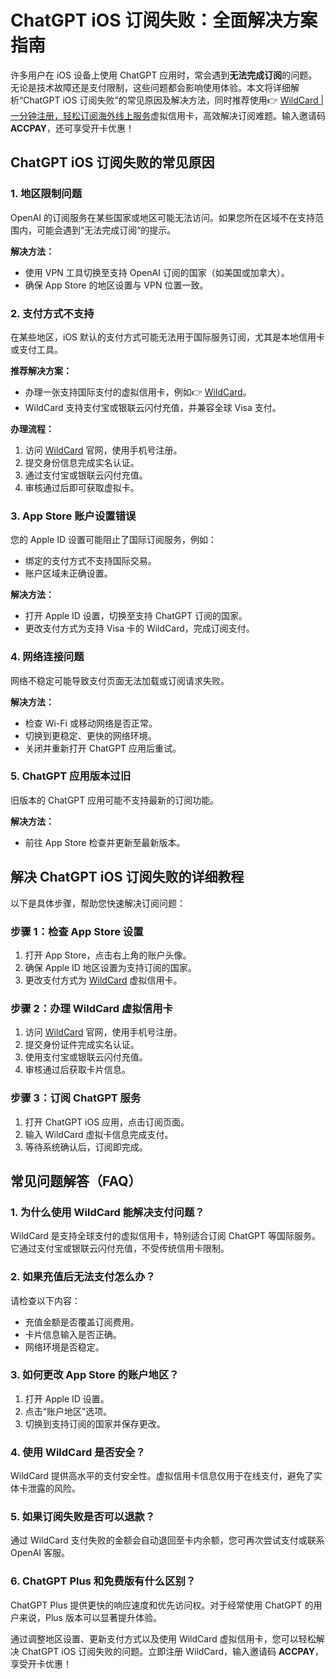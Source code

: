 # ChatGPT iOS 订阅失败：全面解决方案指南

许多用户在 iOS 设备上使用 ChatGPT 应用时，常会遇到**无法完成订阅**的问题。无论是技术故障还是支付限制，这些问题都会影响使用体验。本文将详细解析“ChatGPT iOS 订阅失败”的常见原因及解决方法，同时推荐使用👉 [WildCard | 一分钟注册，轻松订阅海外线上服务](https://bbtdd.com/WildCard)虚拟信用卡，高效解决订阅难题。输入邀请码 **ACCPAY**，还可享受开卡优惠！

## ChatGPT iOS 订阅失败的常见原因

### 1. 地区限制问题

OpenAI 的订阅服务在某些国家或地区可能无法访问。如果您所在区域不在支持范围内，可能会遇到“无法完成订阅”的提示。

**解决方法：**
- 使用 VPN 工具切换至支持 OpenAI 订阅的国家（如美国或加拿大）。
- 确保 App Store 的地区设置与 VPN 位置一致。

### 2. 支付方式不支持

在某些地区，iOS 默认的支付方式可能无法用于国际服务订阅，尤其是本地信用卡或支付工具。

**推荐解决方案：**
- 办理一张支持国际支付的虚拟信用卡，例如👉 [WildCard](https://bbtdd.com/WildCard)。
- WildCard 支持支付宝或银联云闪付充值，并兼容全球 Visa 支付。

**办理流程：**
1. 访问 [WildCard](https://bbtdd.com/WildCard) 官网，使用手机号注册。
2. 提交身份信息完成实名认证。
3. 通过支付宝或银联云闪付充值。
4. 审核通过后即可获取虚拟卡。

### 3. App Store 账户设置错误

您的 Apple ID 设置可能阻止了国际订阅服务，例如：
- 绑定的支付方式不支持国际交易。
- 账户区域未正确设置。

**解决方法：**
- 打开 Apple ID 设置，切换至支持 ChatGPT 订阅的国家。
- 更改支付方式为支持 Visa 卡的 WildCard，完成订阅支付。

### 4. 网络连接问题

网络不稳定可能导致支付页面无法加载或订阅请求失败。

**解决方法：**
- 检查 Wi-Fi 或移动网络是否正常。
- 切换到更稳定、更快的网络环境。
- 关闭并重新打开 ChatGPT 应用后重试。

### 5. ChatGPT 应用版本过旧

旧版本的 ChatGPT 应用可能不支持最新的订阅功能。

**解决方法：**
- 前往 App Store 检查并更新至最新版本。

## 解决 ChatGPT iOS 订阅失败的详细教程

以下是具体步骤，帮助您快速解决订阅问题：

### 步骤 1：检查 App Store 设置
1. 打开 App Store，点击右上角的账户头像。
2. 确保 Apple ID 地区设置为支持订阅的国家。
3. 更改支付方式为 [WildCard](https://bbtdd.com/WildCard) 虚拟信用卡。

### 步骤 2：办理 WildCard 虚拟信用卡
1. 访问 [WildCard](https://bbtdd.com/WildCard) 官网，使用手机号注册。
2. 提交身份证件完成实名认证。
3. 使用支付宝或银联云闪付充值。
4. 审核通过后获取卡片信息。

### 步骤 3：订阅 ChatGPT 服务
1. 打开 ChatGPT iOS 应用，点击订阅页面。
2. 输入 WildCard 虚拟卡信息完成支付。
3. 等待系统确认后，订阅即完成。

## 常见问题解答（FAQ）

### 1. 为什么使用 WildCard 能解决支付问题？
WildCard 是支持全球支付的虚拟信用卡，特别适合订阅 ChatGPT 等国际服务。它通过支付宝或银联云闪付充值，不受传统信用卡限制。

### 2. 如果充值后无法支付怎么办？
请检查以下内容：
- 充值金额是否覆盖订阅费用。
- 卡片信息输入是否正确。
- 网络环境是否稳定。

### 3. 如何更改 App Store 的账户地区？
1. 打开 Apple ID 设置。
2. 点击“账户地区”选项。
3. 切换到支持订阅的国家并保存更改。

### 4. 使用 WildCard 是否安全？
WildCard 提供高水平的支付安全性。虚拟信用卡信息仅用于在线支付，避免了实体卡泄露的风险。

### 5. 如果订阅失败是否可以退款？
通过 WildCard 支付失败的金额会自动退回至卡内余额，您可再次尝试支付或联系 OpenAI 客服。

### 6. ChatGPT Plus 和免费版有什么区别？
ChatGPT Plus 提供更快的响应速度和优先访问权。对于经常使用 ChatGPT 的用户来说，Plus 版本可以显著提升体验。

通过调整地区设置、更新支付方式以及使用 WildCard 虚拟信用卡，您可以轻松解决 ChatGPT iOS 订阅失败的问题。立即注册 WildCard，输入邀请码 **ACCPAY**，享受开卡优惠！
